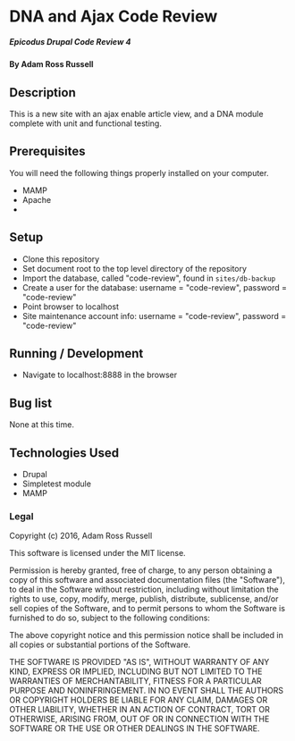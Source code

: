 # DNA and Ajax Code Review

##### Epicodus Drupal Code Review 4

#### By Adam Ross Russell

## Description

This is a new site with an ajax enable article view, and a DNA module complete with unit and functional testing.

## Prerequisites

You will need the following things properly installed on your computer.

* MAMP
* Apache
* 
## Setup

* Clone this repository
* Set document root to the top level directory of the repository
* Import the database, called "code-review", found in `sites/db-backup`
* Create a user for the database: username = "code-review", password = "code-review"
* Point browser to localhost
* Site maintenance account info: username = "code-review", password = "code-review"


## Running / Development

*  Navigate to localhost:8888 in the browser

## Bug list

None at this time.

## Technologies Used

* Drupal
* Simpletest module
* MAMP

### Legal

Copyright (c) 2016, Adam Ross Russell

This software is licensed under the MIT license.

Permission is hereby granted, free of charge, to any person obtaining a copy of this software and associated documentation files (the "Software"), to deal in the Software without restriction, including without limitation the rights to use, copy, modify, merge, publish, distribute, sublicense, and/or sell copies of the Software, and to permit persons to whom the Software is furnished to do so, subject to the following conditions:

The above copyright notice and this permission notice shall be included in all copies or substantial portions of the Software.

THE SOFTWARE IS PROVIDED "AS IS", WITHOUT WARRANTY OF ANY KIND, EXPRESS OR IMPLIED, INCLUDING BUT NOT LIMITED TO THE WARRANTIES OF MERCHANTABILITY, FITNESS FOR A PARTICULAR PURPOSE AND NONINFRINGEMENT. IN NO EVENT SHALL THE AUTHORS OR COPYRIGHT HOLDERS BE LIABLE FOR ANY CLAIM, DAMAGES OR OTHER LIABILITY, WHETHER IN AN ACTION OF CONTRACT, TORT OR OTHERWISE, ARISING FROM, OUT OF OR IN CONNECTION WITH THE SOFTWARE OR THE USE OR OTHER DEALINGS IN THE SOFTWARE.
